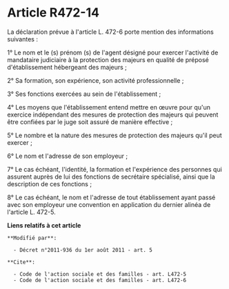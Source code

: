 # Article R472-14

La déclaration prévue à l'article L. 472-6 porte mention des informations suivantes : 

1° Le nom et le (s) prénom (s) de l'agent désigné pour exercer l'activité de mandataire judiciaire à la protection des
majeurs en qualité de préposé d'établissement hébergeant des majeurs ; 

2° Sa formation, son expérience, son activité professionnelle ;

3° Ses fonctions exercées au sein de l'établissement ;

4° Les moyens que l'établissement entend mettre en œuvre pour qu'un exercice indépendant des mesures de protection des
majeurs qui peuvent être confiées par le juge soit assuré de manière effective ; 

5° Le nombre et la nature des mesures de protection des majeurs qu'il peut exercer ; 

6° Le nom et l'adresse de son employeur ; 

7° Le cas échéant, l'identité, la formation et l'expérience des personnes qui assurent auprès de lui des fonctions de
secrétaire spécialisé, ainsi que la description de ces fonctions ; 

8° Le cas échéant, le nom et l'adresse de tout établissement ayant passé avec son employeur une convention en application du
dernier alinéa de l'article L. 472-5.

**Liens relatifs à cet article**

	**Modifié par**:

	  - Décret n°2011-936 du 1er août 2011 - art. 5

	**Cite**:

	  - Code de l'action sociale et des familles - art. L472-5
	  - Code de l'action sociale et des familles - art. L472-6
